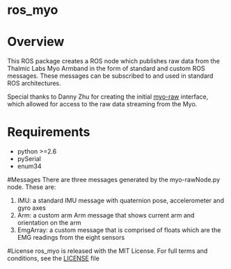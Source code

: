 ros_myo
=======

# Overview
This ROS package creates a ROS node which publishes raw data from the Thalmic Labs Myo Armband in the form of standard and custom ROS messages. These messages can be subscribed to and used in standard ROS architectures. 

Special thanks to Danny Zhu for creating the initial [myo-raw](https://github.com/dzhu/myo-raw) interface, which allowed for access to the raw data streaming from the Myo.

# Requirements
 - python >=2.6
 - pySerial
 - enum34

#Messages
There are three messages generated by the myo-rawNode.py node. These are:
  1. IMU: a standard IMU message with quaternion pose, accelerometer and gyro axes
  2. Arm: a custom arm Arm message that shows current arm and orientation on the arm
  3. EmgArray: a custom message that is comprised of floats which are the EMG readings from the eight sensors

#License
ros_myo is released with the MIT License. For full terms and conditions, see the [LICENSE](LICENSE) file
